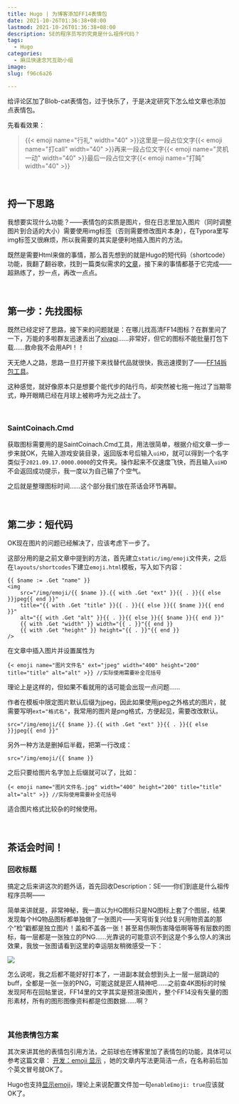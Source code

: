 ```yaml
---
title: Hugo | 为博客添加FF14表情包
date: 2021-10-26T01:36:38+08:00
lastmod: 2021-10-26T01:36:38+08:00
description: SE的程序员写的究竟是什么祖传代码？
tags:
  - Hugo
categories:
  - 麻瓜快速念咒互助小组
image: 
slug: f96c6a26

---
```


给评论区加了Blob-cat表情包，过于快乐了，于是决定研究下怎么给文章也添加点表情包。

先看看效果：

> {{< emoji name="行礼"  width="40" >}}这里是一段占位文字{{< emoji name="打call"  width="40" >}}再来一段占位文字{{< emoji name="灵机一动"  width="40" >}}最后一段占位文字{{< emoji name="打盹"  width="40" >}}

<br>

## 捋一下思路

我想要实现什么功能？——表情包的实质是图片，但在日志里加入图片（同时调整图片到合适的大小）需要使用img标签（否则需要修改图片本身），在Typora里写img标签又很麻烦，所以我需要的其实是便利地插入图片的方法。

既然是需要Html来做的事情，那么首先想到的就是Hugo的短代码（shortcode）功能，我翻了翻谷歌，找到一篇类似需求的[文章](https://errlogs.gitlab.io/post/hugo/shortcode-emoji/)，接下来的事情都基于它完成——超熟练了，抄一点，再改一点点。

<br>

## 第一步：先找图标

既然已经定好了思路，接下来的问题就是：在哪儿找高清FF14图标？在群里问了一下，万能的多啦群友迅速丢出了[xivapi](https://xivapi.com/)……非常好，但它的图标不能批量打包下载……救命我不会用API！！

天无绝人之路，思路一旦打开接下来找替代品就很快，我迅速摸到了——[FF14拆包工具](https://ff14.huijiwiki.com/p/173677#)。

这种感觉，就好像原本只是想要个能代步的陆行鸟，却突然被七拖一拖过了当期零式，睁开眼睛已经在月球上被称呼为光之战士了。

<br>

### **SaintCoinach.Cmd**

获取图标需要用的是SaintCoinach.Cmd工具，用法很简单，根据介绍文章一步一步来就OK，先输入游戏安装目录，返回版本号后输入`uiHD`，就可以得到一个名字类似于`2021.09.17.0000.0000`的文件夹。操作起来不仅速度飞快，而且输入`uiHD`不会返回成功提示，我一度以为自己输了个空气。

之后就是整理图标时间……这个部分我们放在茶话会环节再聊。

<br>

## 第二步：短代码

OK现在图片的问题已经解决了，应该考虑下一步了。

这部分用的是之前文章中提到的方法，首先建立`static/img/emoji`文件夹，之后在`layouts/shortcodes`下建立`emoji.html`模板，写入如下内容：

```
{{ $name := .Get "name" }}
<img
    src="/img/emoji/{{ $name }}.{{ with .Get "ext" }}{{ . }}{{ else }}jpeg{{ end }}"
    title="{{ with .Get "title" }}{{ . }}{{ else }}{{ $name }}{{ end }}"
    alt="{{ with .Get "alt" }}{{ . }}{{ else }}{{ $name }}{{ end }}"
    {{ with .Get "width" }} width="{{ . }}"{{ end }}
    {{ with .Get "height" }} height="{{ . }}"{{ end }}
/>
```

在文章中插入图片并设置属性为

```
{< emoji name="图片文件名" ext="jpeg" width="400" height="200" title="title" alt="alt" >}} //实际使用需要补全花括号
```

理论上是这样的，但如果不看就用的话可能会出现一点问题……

作者在模板中限定图片默认后缀为jpeg，因此如果使用jpeg之外格式的图片，就需要写明`ext="格式名"`，我常用的图片是png格式，方便起见，需要改改默认。

```
src="/img/emoji/{{ $name }}.{{ with .Get "ext" }}{{ . }}{{ else }}jpeg{{ end }}"
```

另外一种方法是删掉后半截，把第一行改成：

```
src="/img/emoji/{{ $name }}
```

之后只要给图片名字加上后缀就可以了，比如：

```
{< emoji name="图片文件名.jpg" width="400" height="200" title="title" alt="alt" >}} //实际使用需要补全花括号
```

适合图片格式比较杂的时候使用。

<br>

## 茶话会时间！

### 回收标题

搞定之后来讲这次的题外话，首先回收Description：SE——你们到底是什么祖传程序员啊——

简单来讲就是，非常神秘，我一直以为HQ图标只是NQ图标上套了个图层，结果发现每个HQ物品图标都单独做了一张图片——天穹街复兴给复兴用物资盖的那个“检”戳都是独立图片！盖和不盖各一张！甚至易伤啊伤害降低啊等等有层数的图标，每一层都是一张独立的PNG……光靠说的可能意识不到这是个多么惊人的演出效果，我放一张图请看到这里的幸运朋友稍微感受一下：

![](https://res.cloudinary.com/mantyke/image/upload/v1635189877/20211026_ylokpl.png)

怎么说呢，我之后都不能好好打本了，一进副本就会想到头上一层一层跳动的buff，全都是一张一张的PNG，可能这就是匠人精神吧……之前查4K图标的时候发现阿布在回帖里说，FF14里的文字其实是预渲染图片，整个FF14没有矢量的图形素材，所有的图形图像资料都是位图数据……啊？

<br>

### 其他表情包方案

其次来讲其他的表情包引用方法，之前球也在博客里加了表情包的功能，具体可以参考这篇文章： [开发：emoji 显示](https://4o.cx/2021/210922-emoji/) ，她的文章内写法更简洁一点，在名称前后加个英文冒号就OK了。

Hugo也支持[显示emoji](https://gohugo.io/functions/emojify/)，理论上来说配置文件加一句`enableEmoji: true`应该就OK了。

<br>

